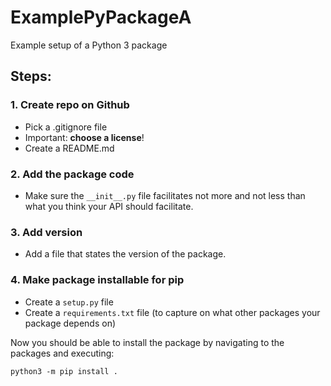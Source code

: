 # ExamplePyPackageA
Example setup of a Python 3 package

## Steps:

### 1. Create repo on Github

* Pick a .gitignore file
* Important: **choose a license**!
* Create a README.md

### 2. Add the package code

* Make sure the `__init__.py` file facilitates not more and not less than what
  you think your API should facilitate.

### 3. Add version

* Add a file that states the version of the package.

### 4. Make package installable for pip

* Create a `setup.py` file
* Create a `requirements.txt` file (to capture on what other packages your
  package depends on)

Now you should be able to install the package by navigating to the packages and
executing:
```
python3 -m pip install .
```
